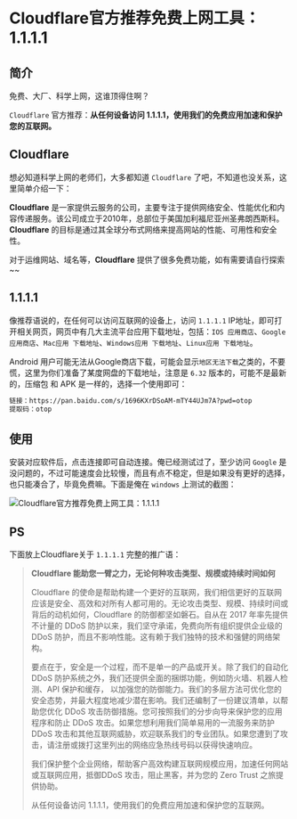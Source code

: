 # Cloudflare官方推荐免费上网工具：1.1.1.1

## 简介

免费、大厂、科学上网，这谁顶得住啊？

`Cloudflare` 官方推荐：**从任何设备访问 1.1.1.1，使用我们的免费应用加速和保护您的互联网。**

<!-- more -->

## Cloudflare

想必知道科学上网的老师们，大多都知道 `Cloudflare` 了吧，不知道也没关系，这里简单介绍一下：

**Cloudflare** 是一家提供云服务的公司，主要专注于提供网络安全、性能优化和内容传递服务。该公司成立于2010年，总部位于美国加利福尼亚州圣弗朗西斯科。**Cloudflare** 的目标是通过其全球分布式网络来提高网站的性能、可用性和安全性。

对于运维网站、域名等，**Cloudflare** 提供了很多免费功能，如有需要请自行探索~~

## 1.1.1.1

像推荐语说的，在任何可以访问互联网的设备上，访问 `1.1.1.1` IP地址，即可打开相关网页，网页中有几大主流平台应用下载地址，包括：`IOS 应用商店`、`Google 应用商店`、`Mac应用 下载地址`、`Windows应用 下载地址`、`Linux应用 下载地址`。

Android 用户可能无法从Google商店下载，可能会显示`地区无法下载`之类的，不要慌，这里为你们准备了某度网盘的下载地址，注意是 `6.32` 版本的，可能不是最新的，压缩包 和 APK 是一样的，选择一个使用即可：

```sh
链接：https://pan.baidu.com/s/1696KXrDSoAM-mTY44UJm7A?pwd=otop 
提取码：otop 
```

## 使用

安装对应软件后，点击连接即可自动连接。俺已经测试过了，至少访问 `Google` 是没问题的，不过可能速度会比较慢，而且有点不稳定，但是如果没有更好的选择，也只能凑合了，毕竟免费嘛。下面是俺在 `windows` 上测试的截图：

![Cloudflare官方推荐免费上网工具：1.1.1.1
](https://images.oldmoon.top/images/dingdangdog/dingdangdog1705493562951.png)

## PS

下面放上Cloudflare关于 `1.1.1.1` 完整的推广语：

> **Cloudflare 能助您一臂之力，无论何种攻击类型、规模或持续时间如何**
>
> Cloudflare 的使命是帮助构建一个更好的互联网，我们相信更好的互联网应该是安全、高效和对所有人都可用的。无论攻击类型、规模、持续时间或背后的动机如何，Cloudflare 的防御都坚如磐石。自从在 2017 年率先提供不计量的 DDoS 防护以来，我们坚守承诺，免费向所有组织提供企业级的 DDoS 防护，而且不影响性能。这有赖于我们独特的技术和强健的网络架构。
>
> 要点在于，安全是一个过程，而不是单一的产品或开关。除了我们的自动化 DDoS 防护系统之外，我们还提供全面的捆绑功能，例如防火墙、机器人检测、API 保护和缓存， 以加强您的防御能力。我们的多层方法可优化您的安全态势，并最大程度地减少潜在影响。我们还编制了一份建议清单，以帮助您优化 DDoS 攻击防御措施。您可按照我们的分步向导来保护您的应用程序和防止 DDoS 攻击。如果您想利用我们简单易用的一流服务来防护 DDoS 攻击和其他互联网威胁，欢迎联系我们的专业团队。如果您遭到了攻击，请注册或拨打这里列出的网络应急热线号码以获得快速响应。
>
> 我们保护整个企业网络，帮助客户高效构建互联网规模应用，加速任何网站或互联网应用，抵御DDoS 攻击，阻止黑客，并为您的 Zero Trust 之旅提供协助。
>
> 从任何设备访问 1.1.1.1，使用我们的免费应用加速和保护您的互联网。
